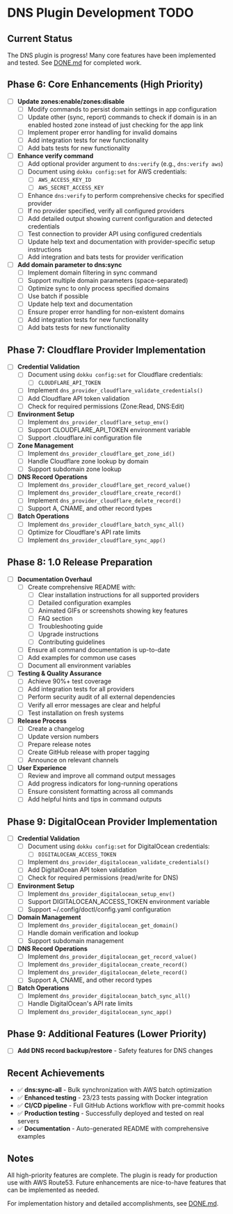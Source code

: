 # DNS Plugin Development TODO

## Current Status

The DNS plugin is progress! Many core features have been implemented and tested. See [DONE.md](./DONE.md) for completed work.

## Phase 6: Core Enhancements (High Priority)

- [ ] **Update zones:enable/zones:disable**
  - [ ] Modify commands to persist domain settings in app configuration
  - [ ] Update other (sync, report) commands to check if domain is in an enabled hosted zone instead of just checking for the app link
  - [ ] Implement proper error handling for invalid domains
  - [ ] Add integration tests for new functionality
  - [ ] Add bats tests for new functionality

- [ ] **Enhance verify command**
  - [ ] Add optional provider argument to `dns:verify` (e.g., `dns:verify aws`)
  - [ ] Document using `dokku config:set` for AWS credentials:
    - [ ] `AWS_ACCESS_KEY_ID`
    - [ ] `AWS_SECRET_ACCESS_KEY`
  - [ ] Enhance `dns:verify` to perform comprehensive checks for specified provider
  - [ ] If no provider specified, verify all configured providers
  - [ ] Add detailed output showing current configuration and detected credentials
  - [ ] Test connection to provider API using configured credentials
  - [ ] Update help text and documentation with provider-specific setup instructions
  - [ ] Add integration and bats tests for provider verification

- [ ] **Add domain parameter to dns:sync**
  - [ ] Implement domain filtering in sync command
  - [ ] Support multiple domain parameters (space-separated)
  - [ ] Optimize sync to only process specified domains
  - [ ] Use batch if possible
  - [ ] Update help text and documentation
  - [ ] Ensure proper error handling for non-existent domains
  - [ ] Add integration tests for new functionality
  - [ ] Add bats tests for new functionality

## Phase 7: Cloudflare Provider Implementation

- [ ] **Credential Validation**
  - [ ] Document using `dokku config:set` for Cloudflare credentials:
    - [ ] `CLOUDFLARE_API_TOKEN`
  - [ ] Implement `dns_provider_cloudflare_validate_credentials()`
  - [ ] Add Cloudflare API token validation
  - [ ] Check for required permissions (Zone:Read, DNS:Edit)

- [ ] **Environment Setup**
  - [ ] Implement `dns_provider_cloudflare_setup_env()`
  - [ ] Support CLOUDFLARE_API_TOKEN environment variable
  - [ ] Support .cloudflare.ini configuration file

- [ ] **Zone Management**
  - [ ] Implement `dns_provider_cloudflare_get_zone_id()`
  - [ ] Handle Cloudflare zone lookup by domain
  - [ ] Support subdomain zone lookup

- [ ] **DNS Record Operations**
  - [ ] Implement `dns_provider_cloudflare_get_record_value()`
  - [ ] Implement `dns_provider_cloudflare_create_record()`
  - [ ] Implement `dns_provider_cloudflare_delete_record()`
  - [ ] Support A, CNAME, and other record types

- [ ] **Batch Operations**
  - [ ] Implement `dns_provider_cloudflare_batch_sync_all()`
  - [ ] Optimize for Cloudflare's API rate limits
  - [ ] Implement `dns_provider_cloudflare_sync_app()`

## Phase 8: 1.0 Release Preparation

- [ ] **Documentation Overhaul**
  - [ ] Create comprehensive README with:
    - [ ] Clear installation instructions for all supported providers
    - [ ] Detailed configuration examples
    - [ ] Animated GIFs or screenshots showing key features
    - [ ] FAQ section
    - [ ] Troubleshooting guide
    - [ ] Upgrade instructions
    - [ ] Contributing guidelines
  - [ ] Ensure all command documentation is up-to-date
  - [ ] Add examples for common use cases
  - [ ] Document all environment variables

- [ ] **Testing & Quality Assurance**
  - [ ] Achieve 90%+ test coverage
  - [ ] Add integration tests for all providers
  - [ ] Perform security audit of all external dependencies
  - [ ] Verify all error messages are clear and helpful
  - [ ] Test installation on fresh systems

- [ ] **Release Process**
  - [ ] Create a changelog
  - [ ] Update version numbers
  - [ ] Prepare release notes
  - [ ] Create GitHub release with proper tagging
  - [ ] Announce on relevant channels

- [ ] **User Experience**
  - [ ] Review and improve all command output messages
  - [ ] Add progress indicators for long-running operations
  - [ ] Ensure consistent formatting across all commands
  - [ ] Add helpful hints and tips in command outputs

## Phase 9: DigitalOcean Provider Implementation

- [ ] **Credential Validation**
  - [ ] Document using `dokku config:set` for DigitalOcean credentials:
    - [ ] `DIGITALOCEAN_ACCESS_TOKEN`
  - [ ] Implement `dns_provider_digitalocean_validate_credentials()`
  - [ ] Add DigitalOcean API token validation
  - [ ] Check for required permissions (read/write for DNS)

- [ ] **Environment Setup**
  - [ ] Implement `dns_provider_digitalocean_setup_env()`
  - [ ] Support DIGITALOCEAN_ACCESS_TOKEN environment variable
  - [ ] Support ~/.config/doctl/config.yaml configuration

- [ ] **Domain Management**
  - [ ] Implement `dns_provider_digitalocean_get_domain()`
  - [ ] Handle domain verification and lookup
  - [ ] Support subdomain management

- [ ] **DNS Record Operations**
  - [ ] Implement `dns_provider_digitalocean_get_record_value()`
  - [ ] Implement `dns_provider_digitalocean_create_record()`
  - [ ] Implement `dns_provider_digitalocean_delete_record()`
  - [ ] Support A, CNAME, and other record types

- [ ] **Batch Operations**
  - [ ] Implement `dns_provider_digitalocean_batch_sync_all()`
  - [ ] Handle DigitalOcean's API rate limits
  - [ ] Implement `dns_provider_digitalocean_sync_app()`

## Phase 9: Additional Features (Lower Priority)
- [ ] **Add DNS record backup/restore** - Safety features for DNS changes

## Recent Achievements

- ✅ **dns:sync-all** - Bulk synchronization with AWS batch optimization
- ✅ **Enhanced testing** - 23/23 tests passing with Docker integration
- ✅ **CI/CD pipeline** - Full GitHub Actions workflow with pre-commit hooks
- ✅ **Production testing** - Successfully deployed and tested on real servers
- ✅ **Documentation** - Auto-generated README with comprehensive examples

## Notes

All high-priority features are complete. The plugin is ready for production use with AWS Route53. Future enhancements are nice-to-have features that can be implemented as needed.

For implementation history and detailed accomplishments, see [DONE.md](./DONE.md).